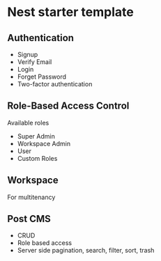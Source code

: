 # Nest starter template

## Authentication 
- Signup 
- Verify Email 
- Login
- Forget Password 
- Two-factor authentication


## Role-Based Access Control 

Available roles 
- Super Admin 
- Workspace Admin 
- User 
- Custom Roles 


## Workspace
For multitenancy 


## Post CMS 
- CRUD 
- Role based access 
- Server side pagination, search, filter, sort, trash 